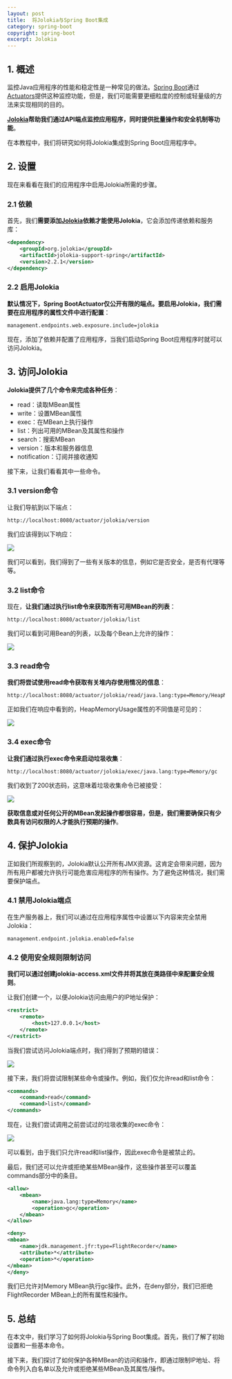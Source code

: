 ```yaml
---
layout: post
title:  将Jolokia与Spring Boot集成
category: spring-boot
copyright: spring-boot
excerpt: Jolokia
---
```


## 1. 概述

监控Java应用程序的性能和稳定性是一种常见的做法。[Spring Boot](https://www.baeldung.com/spring-boot)通过[Actuators](https://www.baeldung.com/spring-boot-actuators)提供这种监控功能，但是，我们可能需要更细粒度的控制或轻量级的方法来实现相同的目的。

**[Jolokia](https://docs.spring.io/spring-boot/docs/1.2.1.RELEASE/reference/html/production-ready-jmx.html)帮助我们通过API端点监控应用程序，同时提供批量操作和安全机制等功能**。

在本教程中，我们将研究如何将Jolokia集成到Spring Boot应用程序中。

## 2. 设置

现在来看看在我们的应用程序中启用Jolokia所需的步骤。

### 2.1 依赖

首先，我们**需要添加[Jolokia](https://mvnrepository.com/artifact/org.jolokia/jolokia-support-spring/)依赖才能使用Jolokia**，它会添加传递依赖和服务库：

```xml
<dependency>
    <groupId>org.jolokia</groupId>
    <artifactId>jolokia-support-spring</artifactId>
    <version>2.2.1</version>
</dependency>
```

### 2.2 启用Jolokia

**默认情况下，Spring BootActuator仅公开有限的端点。要启用Jolokia，我们需要在应用程序的属性文件中进行配置**：

```properties
management.endpoints.web.exposure.include=jolokia
```

现在，添加了依赖并配置了应用程序，当我们启动Spring Boot应用程序时就可以访问Jolokia。

## 3. 访问Jolokia

**Jolokia提供了几个命令来完成各种任务**：

- read：读取MBean属性
- write：设置MBean属性
- exec：在MBean上执行操作
- list：列出可用的MBean及其属性和操作
- search：搜索MBean
- version：版本和服务器信息
- notification：订阅并接收通知

接下来，让我们看看其中一些命令。

### 3.1 version命令

让我们导航到以下端点：

```text
http://localhost:8080/actuator/jolokia/version
```

我们应该得到以下响应：

![](/assets/images/2025/springboot/jolokiaspringbootintegration01.png)

我们可以看到，我们得到了一些有关版本的信息，例如它是否安全，是否有代理等等。

### 3.2 list命令

现在，**让我们通过执行list命令来获取所有可用MBean的列表**：

```text
http://localhost:8080/actuator/jolokia/list
```

我们可以看到可用Bean的列表，以及每个Bean上允许的操作：

![](/assets/images/2025/springboot/jolokiaspringbootintegration02.png)

### 3.3 read命令

**我们将尝试使用read命令获取有关堆内存使用情况的信息**：

```text
http://localhost:8080/actuator/jolokia/read/java.lang:type=Memory/HeapMemoryUsage
```

正如我们在响应中看到的，HeapMemoryUsage属性的不同值是可见的：

![](/assets/images/2025/springboot/jolokiaspringbootintegration03.png)

### 3.4 exec命令

**让我们通过执行exec命令来启动垃圾收集**：

```text
http://localhost:8080/actuator/jolokia/exec/java.lang:type=Memory/gc
```

我们收到了200状态码，这意味着垃圾收集命令已被接受：

![](/assets/images/2025/springboot/jolokiaspringbootintegration04.png)

**获取信息或对任何公开的MBean发起操作都很容易，但是，我们需要确保只有少数具有访问权限的人才能执行预期的操作**。

## 4. 保护Jolokia

正如我们所观察到的，Jolokia默认公开所有JMX资源。这肯定会带来问题，因为所有用户都被允许执行可能危害应用程序的所有操作。为了避免这种情况，我们需要保护端点。

### 4.1 禁用Jolokia端点

在生产服务器上，我们可以通过在应用程序属性中设置以下内容来完全禁用Jolokia：

```properties
management.endpoint.jolokia.enabled=false
```

### 4.2 使用安全规则限制访问

**我们可以通过创建jolokia-access.xml文件并将其放在类路径中来配置安全规则**。

让我们创建一个，以便Jolokia访问由用户的IP地址保护：

```xml
<restrict>
    <remote>
        <host>127.0.0.1</host>
    </remote>
</restrict>
```

当我们尝试访问Jolokia端点时，我们得到了预期的错误：

![](/assets/images/2025/springboot/jolokiaspringbootintegration05.png)

接下来，我们将尝试限制某些命令或操作。例如，我们仅允许read和list命令：

```xml
<commands>
    <command>read</command>
    <command>list</command>
</commands>
```

现在，让我们尝试调用之前尝试过的垃圾收集的exec命令：

![](/assets/images/2025/springboot/jolokiaspringbootintegration06.png)

可以看到，由于我们只允许read和list操作，因此exec命令是被禁止的。

最后，我们还可以允许或拒绝某些MBean操作，这些操作甚至可以覆盖commands部分中的条目。

```xml
<allow>
    <mbean>
        <name>java.lang:type=Memory</name>
        <operation>gc</operation>
    </mbean>
</allow>

<deny>
<mbean>
    <name>jdk.management.jfr:type=FlightRecorder</name>
    <attribute>*</attribute>
    <operation>*</operation>
</mbean>
</deny>
```

我们已允许对Memory MBean执行gc操作。此外，在deny部分，我们已拒绝FlightRecorder MBean上的所有属性和操作。

## 5. 总结

在本文中，我们学习了如何将Jolokia与Spring Boot集成。首先，我们了解了初始设置和一些基本命令。

接下来，我们探讨了如何保护各种MBean的访问和操作，即通过限制IP地址、将命令列入白名单以及允许或拒绝某些MBean及其属性/操作。